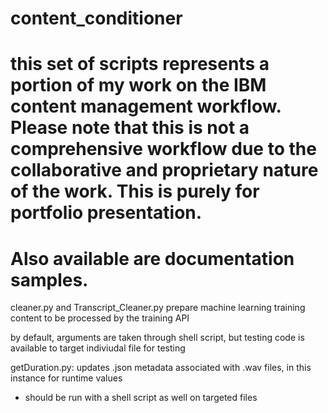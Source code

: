 # content_conditioner
# this set of scripts represents a portion of my work on the IBM content management workflow. Please note that this is not a comprehensive workflow due to the collaborative and proprietary nature of the work. This is purely for portfolio presentation.
# Also available are documentation samples.

cleaner.py and Transcript_Cleaner.py prepare machine learning training content to be processed by the training API

by default, arguments are taken through shell script, but testing code is available to target indiviudal file for testing

getDuration.py: updates .json metadata associated with .wav files, in this instance for runtime values
- should be run with a shell script as well on targeted files
